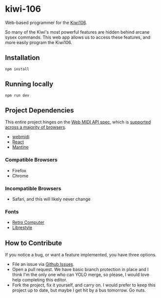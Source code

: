 # kiwi-106
Web-based programmer for the [Kiwi106](https://kiwitechnics.com/kiwi-106.htm). 

So many of the Kiwi's most powerful features are hidden behind arcane sysex commands. This web app allows us to access these features, and more easily program the Kiwi106.

## Installation
```
npm install
```

## Running locally
```
npm run dev
```

## Project Dependencies
This entire project hinges on the [Web MIDI API spec](https://webaudio.github.io/web-midi-api/), which is [supported across a majority of browsers](https://caniuse.com/?search=webmidi).

- [webmidi](https://webmidijs.org)
- [React](https://react.dev)
- [Mantine](https://mantine.dev)

### Compatible Browsers
- Firefox
- Chrome

### Incompatible Browsers
- Safari, and this will likely never change

### Fonts
- [Retro Computer](https://www.dafont.com/retro-computer.font)
- [Librestyle](https://github.com/ocelothe/Librestile)

## How to Contribute
If you notice a bug, or want a feature implemented, you have three options.
- File an issue via [Github Issues](https://github.com/dznqbit/kiwi-106/issues).
- Open a pull request. We have basic branch protection in place and I think I'm the only one who can YOLO merge, so please, I would love help completing this editor.
- Fork the project, fix it yourself, and carry on. I would prefer to keep this project up to date, but maybe I get hit by a bus tomorrow. Go nuts.
